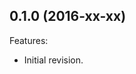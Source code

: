 <!--
	Markdown
-->
<!--
Changelog template:

## Revision (YYYY-mm-dd)
Features:
  - List here the new features.
  
Bugfixes:
  - List here the bug fixes.
-->

## 0.1.0 (2016-xx-xx)
Features:
  - Initial revision.

